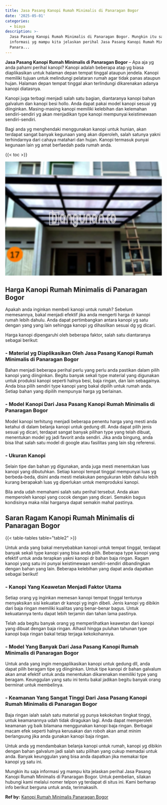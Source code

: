 ```yaml
---
title: Jasa Pasang Kanopi Rumah Minimalis di Panaragan Bogor
date: '2025-05-01'
categories:
  - biaya
description: >-
  Jasa Pasang Kanopi Rumah Minimalis di Panaragan Bogor. Mungkin itu saja
  informasi yg mampu kita jelaskan perihal Jasa Pasang Kanopi Rumah Minimalis di
  Panara...
---
```


**Jasa Pasang Kanopi Rumah Minimalis di Panaragan Bogor** – Apa aja yg anda pahami perihal kanopi? Kanopi adalah beberapa atap yg biasa diaplikasikan untuk halaman depan tempat tinggal ataupun jendela. Kanopi memiliki tujuan untuk melindungi pelataran rumah agar tidak panas ataupun hujan. Halaman depan tempat tinggal akan terlindungi dikarenakan adanya kanopi diatasnya.

Kanopi juga terbagi menjadi salah satu bagian, diantaranya kanopi bahan galvalum dan kanopi besi hollo. Anda dapat pakai model kanopi sesuai yg diinginkan. Masing-masing kanopi memiliki kelebihan dan kelemahan sendiri-sendiri yg akan menjadikan type kanopi mempunyai keistimewaan sendiri-sendiri.

Bagi anda yg menghendaki menggunakan kanopi untuk hunian, akan terdapat sangat banyak kegunaan yang akan diperoleh, salah satunya yakni terhindarnya dari cahaya matahari dan hujan. Kanopi termasuk punyai kegunaan lain yg amat berfaedah pada rumah anda.

{{< toc >}}

![Jasa Pasang Kanopi Rumah Minimalis di Panaragan Bogor](/images/harga-kanopi-minimalis-58.png)

## Harga Kanopi Rumah Minimalis di Panaragan Bogor

Apakah anda inginkan membeli kanopi untuk rumah? Sebelum memesannya, bakal menjadi efektif jika anda mengerti harga dr kanopi rumah lebih dahulu. Anda dapat pertimbangkan antara kanopi yg satu dengan yang yang lain sehingga kanopi yg dihasilkan sesuai dg yg dicari.

Harga kanopi dipengaruhi oleh beberapa faktor, salah satu diantaranya sebagai berikut:

### \- Material yg Diaplikasikan Oleh Jasa Pasang Kanopi Rumah Minimalis di Panaragan Bogor

Bahan menjadi beberapa perihal perlu yang perlu anda pastikan dalam pilih kanopi yang diinginkan. Begitu banyak sekali type material yang digunakan untuk produksi kanopi seperti halnya besi, baja ringan, dan lain sebagainya. Anda bisa pilih sendiri type kanopi yang bakal dipilih untuk rumah anda. Setiap bahan yang dipilih mempunyai harga yg berlainan.

### \- Model Kanopi Dari Jasa Pasang Kanopi Rumah Minimalis di Panaragan Bogor

Model kanopi terhitung menjadi beberapa penentu harga yang mesti anda ketahui di dalam belanja kanopi untuk gedung dll. Anda dapat pilih jenis sesuai yg dicari, terdapat sangat banyak pilihan type yang telah dibuat, menentukan model yg jadi favorit anda sendiri. Jika anda bingung, anda bisa lihat salah satu model di google atau fasilitas yang lain sbg referensi.

### \- Ukuran Kanopi

Selain tipe dan bahan yg digunakan, anda juga mesti menentukan luas kanopi yang dibutuhkan. Setiap kanopi tempat tinggal mempunyai luas yg berbeda-beda, disini anda mesti melakukan pengukuran lebih dahulu lebih kurang berapakah luas yg diperlukan untuk memproduksi kanopi.

Bila anda udah memahami salah satu perihal tersebut. Anda akan memperoleh kanopi yang cocok dengan yang dicari. Semakin bagus kondisinya maka nilai harganya dapat semakin mahal pastinya.

## Saran Ragam Kanopi Rumah Minimalis di Panaragan Bogor

{{< table-tables table="table2" >}}

Untuk anda yang bakal menyebabkan kanopi untuk tempat tinggal, terdapat banyak sekali type kanopi yang bisa anda pilih. Beberapa type kanopi yang efektif untuk anda terapkan yakni kanopi dr bahan baja ringan. Ragam kanopi yang satu ini punyai keistimewaan sendiri-sendiri dibandingkan dengan bahan yang lain. Beberapa kelebihan yang dapat anda dapatkan sebagai berikut!

### \- Kanopi Yang Keawetan Menjadi Faktor Utama

Setiap orang yg inginkan memesan kanopi tempat tinggal tentunya menyaksikan sisi kekuatan dr kanopi yg ingin dibeli. Jenis kanopi yg dibikin dari baja ringan memiliki kualitas yang benar-benar bagus. Untuk kekuatannya tentu dapat lebih terjamin dan tahan lama pastinya.

Telah ada begitu banyak orang yg memperlihatkan keawetan dari kanopi yang dibuat dengan baja ringan. Alhasil hingga puluhan tahunan type kanopi baja ringan bakal tetap terjaga kekokohannya.

### \- Model Yang Banyak Dari Jasa Pasang Kanopi Rumah Minimalis di Panaragan Bogor

Untuk anda yang ingin mengaplikasikan kanopi untuk gedung dll, anda dapat pilih beragam tipe yg diinginkan. Untuk tipe kanopi dr bahan galvalum akan amat efektif untuk anda menentukan dikarenakan memiliki type yang beragam. Keunggulan yang satu ini tentu bakal jadikan begitu banyak orang berminat untuk membelinya.

### \- Keamanan Yang Sangat Tinggi Dari Jasa Pasang Kanopi Rumah Minimalis di Panaragan Bogor

Baja ringan ialah salah satu material yg punya kekokohan tingkat tinggi, untuk keamanannya udah tidak diragukan lagi. Anda dapat memperoleh keamanan yg baik bilamana menggunakan kanopi baja ringan. Berbagai macam efek seperti halnya kerusakan dan roboh akan amat minim berlangsung jika anda gunakan kanopi baja ringan.

Untuk anda yg mendambakan belanja kanopi untuk rumah, kanopi yg dibikin dengan bahan galvalum jadi salah satu pilihan yang cukup memadai untuk anda. Banyak keunggulan yang bisa anda dapatkan jika memakai tipe kanopi yg satu ini.

Mungkin itu saja informasi yg mampu kita jelaskan perihal Jasa Pasang Kanopi Rumah Minimalis di Panaragan Bogor. Untuk pembelian, silakan hubungi kami melalui nomer telpon yg terdapat di situs ini. Kami berharap info berikut berguna untuk anda, terimakasih.

**Ref by:**  [Kanopi Rumah Minimalis Panaragan Bogor](https://id.wikipedia.org/wiki/Kanopi)
